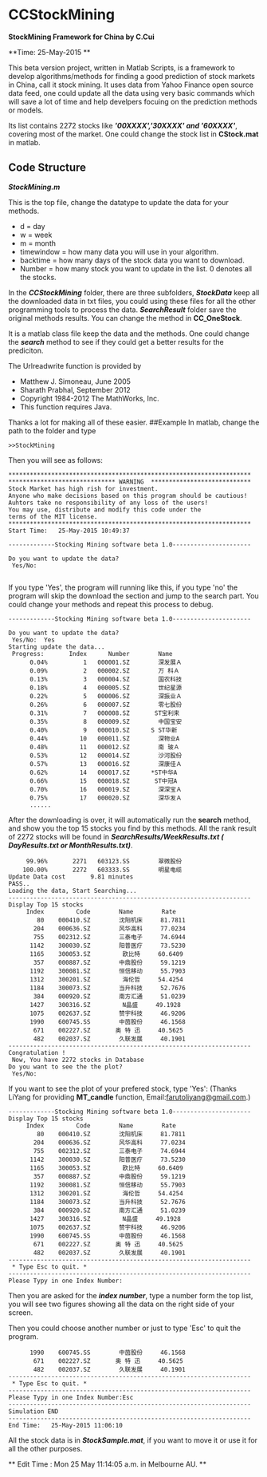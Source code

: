 # CCStockMining

**StockMining Framework for China by C.Cui**

**Time: 25-May-2015 **

This beta version project, written in Matlab Scripts, is a framework to develop algorithms/methods for finding a good prediction of stock markets in China, call it stock mining.
It uses data from Yahoo Finance open source data feed, one could update all the data using very basic commands which will save a lot of time and help develpers focuing on the prediction methods or models.

Its list contains 2272 stocks like ***'00XXXX','30XXXX' and '60XXXX'***, covering most of the market. 
One could change the stock list in **CStock.mat** in matlab.

## Code Structure

***StockMining.m***

This is the top file, change the datatype to update the data for your methods.

* d = day
* w = week
* m = month
* timewindow = how many data you will use in your algorithm.
* backtime = how many days of the stock data you want to download.
* Number = how many stock you want to update in the list. 0 denotes all the stocks.

In the ***CCStockMining*** folder, there are three subfolders, ***StockData*** keep all the downloaded data in txt files, you could using these files for all the other programming tools to process the data. ***SearchResult*** folder save the original methods results. You can change the method in **CC_OneStock**.

It is a matlab class file keep the data and the methods. One could change the ***search*** method to see if they could get a better results for the prediciton.


The Urlreadwrite function is provided by
 
* Matthew J. Simoneau, June 2005
* Sharath Prabhal,     September 2012
* Copyright 1984-2012 The MathWorks, Inc.
* This function requires Java.

Thanks a lot for making all of these easier.
##Example
In matlab, change the path to the folder and type 

```
>>StockMining
```
Then you will see as follows:

```
********************************************************************
****************************** WARNING  ****************************
Stock Market has high rish for investment.
Anyone who make decisions based on this program should be cautious!
Auhtors take no responsibility of any loss of the users!
You may use, distribute and modify this code under the
terms of the MIT license.
********************************************************************
Start Time:   25-May-2015 10:49:37

-------------Stocking Mining software beta 1.0----------------------
 
Do you want to update the data?
 Yes/No:  
 
```

If you type 'Yes', the program will running like this, if you type 'no' the program will skip the download the section and jump to the search part. You could change your methods and repeat this process to debug.

```
-------------Stocking Mining software beta 1.0----------------------
 
Do you want to update the data?
 Yes/No:  Yes
Starting update the data...
 Progress:	     Index	    Number	      Name	
      0.04%	         1	 000001.SZ	      深发展Ａ	
      0.09%	         2	 000002.SZ	      万 科Ａ	
      0.13%	         3	 000004.SZ	      国农科技	
      0.18%	         4	 000005.SZ	      世纪星源	
      0.22%	         5	 000006.SZ	      深振业Ａ	
      0.26%	         6	 000007.SZ	      零七股份	
      0.31%	         7	 000008.SZ	     ST宝利来	
      0.35%	         8	 000009.SZ	      中国宝安	
      0.40%	         9	 000010.SZ	    S ST华新	
      0.44%	        10	 000011.SZ	      深物业A	
      0.48%	        11	 000012.SZ	      南 玻Ａ	
      0.53%	        12	 000014.SZ	      沙河股份	
      0.57%	        13	 000016.SZ	      深康佳Ａ	
      0.62%	        14	 000017.SZ	    *ST中华A	
      0.66%	        15	 000018.SZ	     ST中冠A	
      0.70%	        16	 000019.SZ	      深深宝Ａ	
      0.75%	        17	 000020.SZ	      深华发Ａ	   
      ......
```

After the downloading is over, it will automatically run the **search** method, and show you the top 15 stocks you find by this methods. All the rank result of 2272 stocks will be found in ***SearchResults/WeekResults.txt ( DayResults.txt or MonthResults.txt)***.

```
     99.96%	      2271	 603123.SS	      翠微股份	
    100.00%	      2272	 603333.SS	      明星电缆	
Update Data cost       9.81 minutes
PASS..
Loading the data, Start Searching...
--------------------------------------------------------------------
Display Top 15 stocks
     Index	       Code	       Name	       Rate
        80	  000410.SZ	       沈阳机床	    81.7811
       204	  000636.SZ	       风华高科	    77.0234
       755	  002312.SZ	       三泰电子	    74.6944
      1142	  300030.SZ	       阳普医疗	    73.5230
      1165	  300053.SZ	        欧比特	    60.6409
       357	  000887.SZ	       中鼎股份	    59.1219
      1192	  300081.SZ	       恒信移动	    55.7903
      1312	  300201.SZ	        海伦哲	    54.4254
      1184	  300073.SZ	       当升科技	    52.7676
       384	  000920.SZ	       南方汇通	    51.0239
      1427	  300316.SZ	        N晶盛	    49.1928
      1075	  002637.SZ	       赞宇科技	    46.9206
      1990	  600745.SS	       中茵股份	    46.1568
       671	  002227.SZ	      奥 特 迅	    40.5625
       482	  002037.SZ	       久联发展	    40.1901
--------------------------------------------------------------------
Congratulation !
 Now, You have 2272 stocks in Database
Do you want to see the the plot?
 Yes/No: 

```

If you want to see the plot of your prefered stock, type 'Yes':
(Thanks LiYang for providing **MT_candle** function, Email:farutoliyang@gmail.com.)

```
-------------Stocking Mining software beta 1.0----------------------
Display Top 15 stocks
     Index	       Code	       Name	       Rate
        80	  000410.SZ	       沈阳机床	    81.7811
       204	  000636.SZ	       风华高科	    77.0234
       755	  002312.SZ	       三泰电子	    74.6944
      1142	  300030.SZ	       阳普医疗	    73.5230
      1165	  300053.SZ	        欧比特	    60.6409
       357	  000887.SZ	       中鼎股份	    59.1219
      1192	  300081.SZ	       恒信移动	    55.7903
      1312	  300201.SZ	        海伦哲	    54.4254
      1184	  300073.SZ	       当升科技	    52.7676
       384	  000920.SZ	       南方汇通	    51.0239
      1427	  300316.SZ	        N晶盛	    49.1928
      1075	  002637.SZ	       赞宇科技	    46.9206
      1990	  600745.SS	       中茵股份	    46.1568
       671	  002227.SZ	      奥 特 迅	    40.5625
       482	  002037.SZ	       久联发展	    40.1901
--------------------------------------------------------------------
 * Type Esc to quit. *
--------------------------------------------------------------------
Please Typy in one Index Number:
```

Then you are asked for the ***index number***, type a number form the top list, you will see two figures showing all the data on the right side of your screen.

Then you could choose another number or just to type 'Esc' to quit the program.

```
      1990	  600745.SS	       中茵股份	    46.1568
       671	  002227.SZ	      奥 特 迅	    40.5625
       482	  002037.SZ	       久联发展	    40.1901
--------------------------------------------------------------------
 * Type Esc to quit. *
--------------------------------------------------------------------
Please Typy in one Index Number:Esc
--------------------------------------------------------------------
Simulation END
--------------------------------------------------------------------
End Time:   25-May-2015 11:06:10
```

All the stock data is in ***StockSample.mat***, if you want to move it or use it for all the other purposes. 


** Edit Time : Mon 25 May 11:14:05 a.m. in Melbourne AU. **
